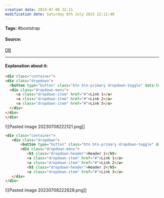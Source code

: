 ```yaml
---
creation date: 2023-07-08 22:11
modification date: Saturday 8th July 2023 22:11:40
---
```


**Tags:** #bootstrap 

#### Source:
[DB](https://www.w3schools.com/bootstrap4/bootstrap_dropdowns.asp)

--------------------------------------

#### Explanation about it:

```html
<div class="container">
<div class="dropdown">
  <button type="button" class="btn btn-primary dropdown-toggle" data-toggle="dropdown"> Dropdown button </button>
  <div class="dropdown-menu">
     <a class="dropdown-item" href="#">Link 1</a>
     <a clsss="dropdown-item" href="#">Link 2</a>
     <a class="dropdown-item" href="#">Link 3</a>
  </div>
</div>
</div>
```

![[Pasted image 20230708222121.png]]


```html
<div class="container">
   <div class="dropdown">
       <button type="button" class="btn btn-primary dropdown-toggle" data-toggle="dropdown">Dropdown menu</button>
       <div class="dropdown-menu">
          <h5 class="dropdown-header">Header 1</h5>
          <a class="dropdown-item" href="#">Link 1</a>
          <a clsss="dropdown-item" href="#">Link 2</a>  
          <h5 class="dropdown-header">Header 2</h5>
          <a class="dropdown-item" href="#">Link 3</a>
   </div>
</div>
```

![[Pasted image 20230708222628.png]]
